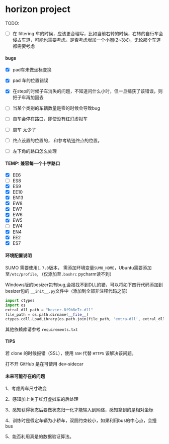 # horizon project

TODO:

* [ ] 在 filtering 车的时候，应该更合理写，比如当前右转的时候，右转的自行车会侵占车道，可能也需要考虑。是否考虑增加一个小圈(2~3米)，无论那个车道都需要考虑

#### bugs

* [x] pad车未做坐标变换

* [x] pad 车的位置错误

* [x] 在step的时候子车消失的问题，不知道问什么小时，但一旦捕获了该错误，则把子车再加回去

* [ ] 当某个类别的车辆数量是零的时候会导致bug

* [ ] 自车会停在路口，即使没有红灯虚拟车

* [ ] 周车 太少了

* [ ] 终点设置的位置的， 和参考轨迹终点的位置。

* [ ] 左下角的路口怎么处理


#### TEMP: 兼容每一个十字路口
* [X] EE6
* [ ] ES8
* [x] ES9
* [x] EE10
* [x] EN13
* [x] EW8
* [x] EW7
* [x] EW6
* [x] EW5
* [ ] EW4
* [x] EN4
* [x] EE2
* [x] ES7

#### 环境配置说明

SUMO 需要使用`1.7.0`版本， 需添加环境变量`SUMO_HOME`，Ubuntu需要添加至`/etc/profile`, （仅添加至`.bashrc` pycharm读不到）

Windows版的besizer包有bug,会报找不到DLL的错，可以将如下四行代码添加到besizer包的 `__init__.py`文件中（添加到全部非注释代码之前）

```python
import ctypes
import os
extral_dll_path = "bezier-8f9b8e7c.dll"
file_path = os.path.dirname(__file__)
ctypes.cdll.LoadLibrary(os.path.join(file_path, 'extra-dll', extral_dll_path))
```

其他依赖库请参考 `requirements.txt`

#### TIPS

若 clone 的时候报错（SSL），使用 `SSH` 代替 `HTTPS` 该解决该问题。

打不开 GitHub 是在可使用 dev-sidecar

#### 未来可能存在的问题
1、考虑周车尺寸改变

2、感知加上关于红灯虚拟车的后处理

3、感知获得状态后要做状态归一化才能输入到网络，感知拿到的是相对坐标

4、训练时是假定车辆为小轿车，双圆约束较小，如果利用bus的中心点，会撞bus

5、能否利用真是的数据验证算法。

